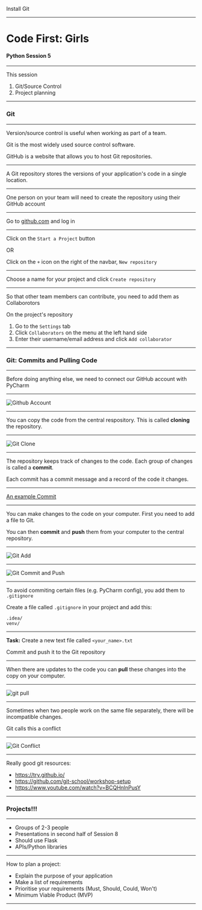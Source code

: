Install Git

---

# Code First: Girls

#### Python Session 5

---

This session
1. Git/Source Control
1. Project planning

---

### Git

----

Version/source control is useful when working as part of a team.

Git is the most widely used source control software.

GitHub is a website that allows you to host Git repositories.

----

A Git repository stores the versions of your application's code in a single location.

----

One person on your team will need to create the repository using their GitHub account

----

Go to [github.com](http://www.github.com) and log in

----

Click on the `Start a Project` button

OR

Click on the `+` icon on the right of the navbar, `New repository`

----

Choose a name for your project and click `Create repository`

----

So that other team members can contribute, you need to add them as Collaborotors

On the project's repository
1. Go to the `Settings` tab
1. Click `Collaborators` on the menu at the left hand side
1. Enter their username/email address and click `Add collaborator`

---

### Git: Commits and Pulling Code
----

Before doing anything else, we need to connect our GitHub account with PyCharm

----

![Github Account](gifs/github_account.gif)

----

You can copy the code from the central respository. This is called **cloning** the repository.

----

![Git Clone](gifs/git_clone.gif)

----

The repository keeps track of changes to the code. Each group of changes is called a **commit**.

Each commit has a commit message and a record of the code it changes.

----

[An example Commit](https://github.com/craigargh/cfg-python/commit/57ae352f7211b9584369a4caf154d0bc903a70f9)

----

You can make changes to the code on your computer. First you need to add a file to Git.

You can then **commit** and **push** them from your computer to the central repository.

----

![Git Add](gifs/git_add.gif)

----

![Git Commit and Push](gifs/git_commit_push.gif)

----

To avoid commiting certain files (e.g. PyCharm config), you add them to `.gitignore`

Create a file called `.gitignore` in your project and add this:

```
.idea/
venv/
```
----

**Task:** Create a new text file called `<your_name>.txt`

Commit and push it to the Git repository

----

When there are updates to the code you can **pull** these changes into the copy on your computer.

----

![git pull](gifs/git_pull.gif)

----

Sometimes when two people work on the same file separately, there will be incompatible changes.

Git calls this a conflict

----

![Git Conflict](gifs/git_conflict.gif)

----

Really good git resources:
- https://try.github.io/
- https://github.com/git-school/workshop-setup
- https://www.youtube.com/watch?v=BCQHnlnPusY

---

### Projects!!!

----

- Groups of 2-3 people
- Presentations in second half of Session 8
- Should use Flask
- APIs/Python libraries

----

How to plan a project:
- Explain the purpose of your application
- Make a list of requirements
- Prioritise your requirements (Must, Should, Could, Won't)
- Minimum Viable Product (MVP)

---
